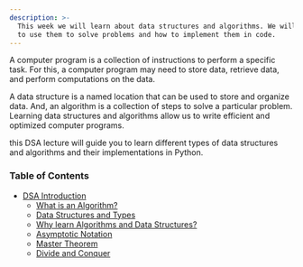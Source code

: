 ```yaml
---
description: >-
  This week we will learn about data structures and algorithms. We will learn how
  to use them to solve problems and how to implement them in code.
---
```


A computer program is a collection of instructions to perform a specific task. For this, a computer program may need to store data, retrieve data, and perform computations on the data.

A data structure is a named location that can be used to store and organize data. And, an algorithm is a collection of steps to solve a particular problem. Learning data structures and algorithms allow us to write efficient and optimized computer programs.

this DSA lecture will guide you to learn different types of data structures and algorithms and their implementations in Python.

### Table of Contents

* [DSA Introduction](#table-of-contents)
    * [What is an Algorithm?](./algorithms/README.md)
    * [Data Structures and Types](./data\_structures/README.md)
    * [Why learn Algorithms and Data Structures?](./why_learn/README.md)
    * [Asymptotic Notation](./asymptotic_notation/README.md)
    * [Master Theorem](./master_theorem/README.md)
    * [Divide and Conquer](./divide_and_conquer/README.md)

